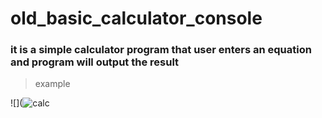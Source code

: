 # old_basic_calculator_console

### it is a simple calculator program that user enters an equation and program will output the result 

> example

![](![calc](https://user-images.githubusercontent.com/63652516/157508941-8b4a6afa-2ba0-4079-9282-7260f92a5217.PNG)
